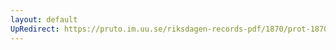```yaml
---
layout: default
UpRedirect: https://pruto.im.uu.se/riksdagen-records-pdf/1870/prot-1870--ak--316/prot-1870--ak--316_027.pdf
---
```

